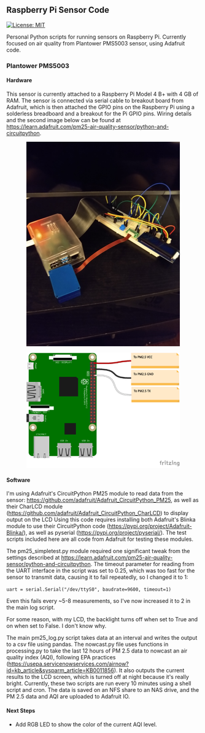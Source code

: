 ## Raspberry Pi Sensor Code ##

[![License: MIT](https://img.shields.io/badge/License-MIT-yellow.svg)](https://opensource.org/licenses/MIT)

Personal Python scripts for running sensors on Raspberry Pi. Currently focused on air quality from Plantower PMS5003 sensor, using Adafruit code.

### Plantower PMS5003

#### Hardware ####

This sensor is currently attached to a Raspberry Pi Model 4 B+ with 4 GB of RAM. The sensor is connected via serial cable to breakout board from Adafruit, which is then attached the GPIO pins on the Raspberry Pi using a solderless breadboard and a breakout for the Pi GPIO pins. Wiring details and the second image below can be found at https://learn.adafruit.com/pm25-air-quality-sensor/python-and-circuitpython.

<p align="center">
<img src="images/pm25_wiring.jpg" alt="Pi UART" width="400"/>

</p>

<p align="center">


<img src="images/adafruit_products_PM2-5_Raspi_UART_bb.png" alt="Pi UART" width="400"/>

</p>

#### Software ####

I'm using Adafruit's CircuitPython PM25 module to read data from the sensor: https://github.com/adafruit/Adafruit_CircuitPython_PM25, as well as their CharLCD module (https://github.com/adafruit/Adafruit_CircuitPython_CharLCD) to display output on the LCD  Using this code requires installing both Adafruit's Blinka module to use their CircuitPython code (https://pypi.org/project/Adafruit-Blinka/), as well as pyserial (https://pypi.org/project/pyserial/). The test scripts included here are all code from Adafruit for testing these modules.

The pm25_simpletest.py module required one significant tweak from the settings described at https://learn.adafruit.com/pm25-air-quality-sensor/python-and-circuitpython. The timeout parameter for reading from the UART interface in the script was set to 0.25, which was too fast for the sensor to transmit data, causing it to fail repeatedly, so I changed it to 1:

`uart = serial.Serial("/dev/ttyS0", baudrate=9600, timeout=1)`

Even this fails every ~5-8 measurements, so I've now increased it to 2 in the main log script.

For some reason, with my LCD, the backlight turns off when set to True and on when set to False. I don't know why.

The main pm25_log.py script takes data at an interval and writes the output to a csv file using pandas. The nowcast.py file uses functions in processing.py to take the last 12 hours of PM 2.5 data to nowcast an air quality index (AQI), following EPA practices (https://usepa.servicenowservices.com/airnow?id=kb_article&sysparm_article=KB0011856). It also outputs the current results to the LCD screen, which is turned off at night because it's really bright. Currently, these two scripts are run every 10 minutes using a shell script and cron. The data is saved on an NFS share to an NAS drive, and the PM 2.5 data and AQI are uploaded to Adafruit IO.

#### Next Steps ####

* Add RGB LED to show the color of the current AQI level.





